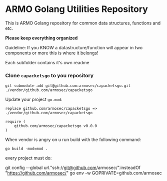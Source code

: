 # ARMO Golang Utilities Repository

This is ARMO Golang repository for common data structures, functions and etc.

**Please keep everything organized**

Guideline: If you KNOW a datastructure/function will appear in two components or more this is where it belongs!


Each subfolder contains it's own readme

### Clone `capacketsgo` to you repository

```
git submodule add git@github.com:armosec/capacketsgo.git ./vendor/github.com/armosec/capacketsgo
```

Update your project `go.mod`:
```
replace github.com/armosec/capacketsgo => ./vendor/github.com/armosec/capacketsgo

require (
	github.com/armosec/capacketsgo v0.0.0
)
```

When vendor is angry on u run build with the following command:
```
go build -mod=mod .
```
every project must do:

git config --global url."ssh://git@github.com/armosec/".insteadOf "https://github.com/armosec/"
go env -w GOPRIVATE=github.com/armosec
